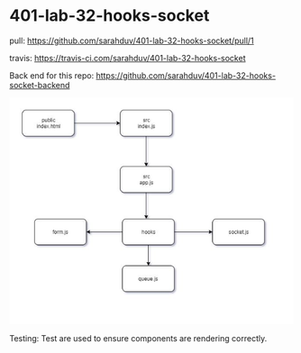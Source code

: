 # 401-lab-32-hooks-socket

pull:
https://github.com/sarahduv/401-lab-32-hooks-socket/pull/1

travis:
https://travis-ci.com/sarahduv/401-lab-32-hooks-socket

Back end for this repo:
https://github.com/sarahduv/401-lab-32-hooks-socket-backend


![image](https://github.com/sarahduv/401-lab-32-hooks-socket/blob/master/assets/Capture.JPG?raw=true)


Testing:
Test are used to ensure components are rendering correctly.
